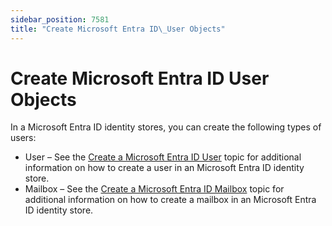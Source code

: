 ```yaml
---
sidebar_position: 7581
title: "Create Microsoft Entra ID\_User Objects"
---
```


# Create Microsoft Entra ID User Objects

In a Microsoft Entra ID identity stores, you can create the following types of users:

* User – See the [Create a Microsoft Entra ID User](User "Create a Microsoft Entra ID User") topic for additional information on how to create a user in an Microsoft Entra ID identity store.
* Mailbox – See the [Create a Microsoft Entra ID Mailbox](Mailbox/Mailbox "Create a Microsoft Entra ID Mailbox") topic for additional information on how to create a mailbox in an Microsoft Entra ID identity store.